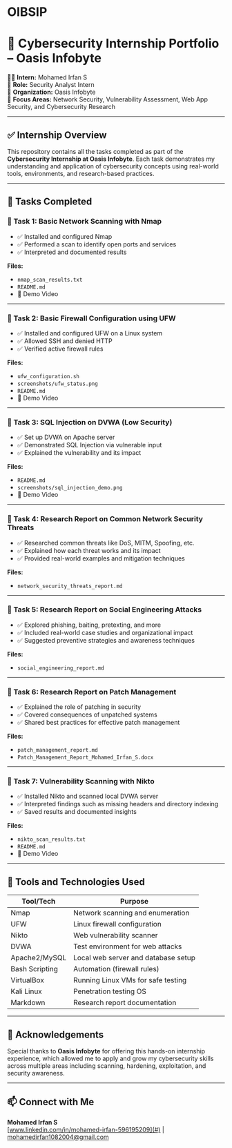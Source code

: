 # OIBSIP
# 💼 Cybersecurity Internship Portfolio – Oasis Infobyte

👨‍💻 **Intern:** Mohamed Irfan S  
🔐 **Role:** Security Analyst Intern  
🏢 **Organization:** Oasis Infobyte  
🎯 **Focus Areas:** Network Security, Vulnerability Assessment, Web App Security, and Cybersecurity Research

---

## ✅ Internship Overview

This repository contains all the tasks completed as part of the **Cybersecurity Internship at Oasis Infobyte**. Each task demonstrates my understanding and application of cybersecurity concepts using real-world tools, environments, and research-based practices.

---

## 📂 Tasks Completed

### 🔹 Task 1: Basic Network Scanning with Nmap
- ✅ Installed and configured Nmap
- ✅ Performed a scan to identify open ports and services
- ✅ Interpreted and documented results

**Files:**
- `nmap_scan_results.txt`
- `README.md`
- 🎥 Demo Video

---

### 🔹 Task 2: Basic Firewall Configuration using UFW
- ✅ Installed and configured UFW on a Linux system
- ✅ Allowed SSH and denied HTTP
- ✅ Verified active firewall rules

**Files:**
- `ufw_configuration.sh`
- `screenshots/ufw_status.png`
- `README.md`
- 🎥 Demo Video

---

### 🔹 Task 3: SQL Injection on DVWA (Low Security)
- ✅ Set up DVWA on Apache server
- ✅ Demonstrated SQL Injection via vulnerable input
- ✅ Explained the vulnerability and its impact

**Files:**
- `README.md`
- `screenshots/sql_injection_demo.png`
- 🎥 Demo Video

---

### 🔹 Task 4: Research Report on Common Network Security Threats
- ✅ Researched common threats like DoS, MITM, Spoofing, etc.
- ✅ Explained how each threat works and its impact
- ✅ Provided real-world examples and mitigation techniques

**Files:**
- `network_security_threats_report.md`

---

### 🔹 Task 5: Research Report on Social Engineering Attacks
- ✅ Explored phishing, baiting, pretexting, and more
- ✅ Included real-world case studies and organizational impact
- ✅ Suggested preventive strategies and awareness techniques

**Files:**
- `social_engineering_report.md`

---

### 🔹 Task 6: Research Report on Patch Management
- ✅ Explained the role of patching in security
- ✅ Covered consequences of unpatched systems
- ✅ Shared best practices for effective patch management

**Files:**
- `patch_management_report.md`
- `Patch_Management_Report_Mohamed_Irfan_S.docx`

---

### 🔹 Task 7: Vulnerability Scanning with Nikto
- ✅ Installed Nikto and scanned local DVWA server
- ✅ Interpreted findings such as missing headers and directory indexing
- ✅ Saved results and documented insights

**Files:**
- `nikto_scan_results.txt`
- `README.md`
- 🎥 Demo Video

---

## 🔧 Tools and Technologies Used

| Tool/Tech      | Purpose                                |
|----------------|----------------------------------------|
| Nmap           | Network scanning and enumeration       |
| UFW            | Linux firewall configuration           |
| Nikto          | Web vulnerability scanner              |
| DVWA           | Test environment for web attacks       |
| Apache2/MySQL  | Local web server and database setup    |
| Bash Scripting | Automation (firewall rules)            |
| VirtualBox     | Running Linux VMs for safe testing     |
| Kali Linux     | Penetration testing OS                 |
| Markdown       | Research report documentation          |

---

## 🙌 Acknowledgements

Special thanks to **Oasis Infobyte** for offering this hands-on internship experience, which allowed me to apply and grow my cybersecurity skills across multiple areas including scanning, hardening, exploitation, and security awareness.

---

## 📫 Connect with Me

**Mohamed Irfan S**  
[www.linkedin.com/in/mohamed-irfan-596195209](#) | [mohamedirfan1082004@gmail.com](#)

